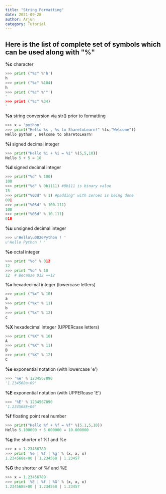 ```yaml
---
title: "String Formatting"
date: 2021-09-28
author: Arjun
category: Tutorial
---
```


<h2>Here is the list of complete set of symbols which can be used along with "%"</h2>

**%c** character
```python
>>> print ("%c" %'h')
h
>>> print ("%c" %104)
h
>>> print ("%c" %'"')
"
>>> print ("%c" %34)
"
```

**%s**	string conversion via str() prior to formatting
```python
>>> x = 'python'
>>> print("Hello %s , %s to SharetoLearn!" %(x,"Welcome"))
Hello python , Welcome to SharetoLearn!
```

**%i**	signed decimal integer
```python
>>> print("Hello %i + %i = %i" %(5,5,10))
Hello 5 + 5 = 10
```

**%d**	signed decimal integer
```python
>>> print("%d" % 100)
100
>>> print("%d" % 0b1111) #0b111 is binary value
15
>>> print("%03d" % 1) #padding" with zeroes is being done
001
>>> print("%03d" % 100.111)
100
>>> print("%03d" % 10.111)
010
```

**%u**	unsigned decimal integer
```python
>>> u'Hello\u0020Python ! '
u'Hello Python ! '
```

**%o**	octal integer
```python
>>> print "%o" % 012
12
>>> print "%o" % 10
12  # Because 012 ==12
```

**%x**	hexadecimal integer (lowercase letters)
```python
>>> print ("%x" % 10)
a
>>> print ("%x" % 11)
b
>>> print ("%x" % 12)
c
```

**%X**	hexadecimal integer (UPPERcase letters)
```python
>>> print ("%X" % 10)
A
>>> print ("%X" % 11)
B
>>> print ("%X" % 12)
C
```

**%e**	exponential notation (with lowercase 'e')
```python
>>> '%e' % 1234567890
'1.234568e+09'
```

**%E**	exponential notation (with UPPERcase 'E')
```python
>>> '%E' % 1234567890
'1.234568E+09'
```

**%f**	floating point real number
```python
>>> print("Hello %f + %f = %f" %(5.1,5,10))
Hello 5.100000 + 5.000000 = 10.000000
```

**%g**	the shorter of %f and %e
```python
>>> x = 1.23456789
>>> print '%e | %f | %g' % (x, x, x)
1.234568e+00 | 1.234568 | 1.23457
```

**%G**	the shorter of %f and %E
```python
>>> x = 1.23456789
>>> print '%E | %f | %G' % (x, x, x)
1.234568E+00 | 1.234568 | 1.23457
```


